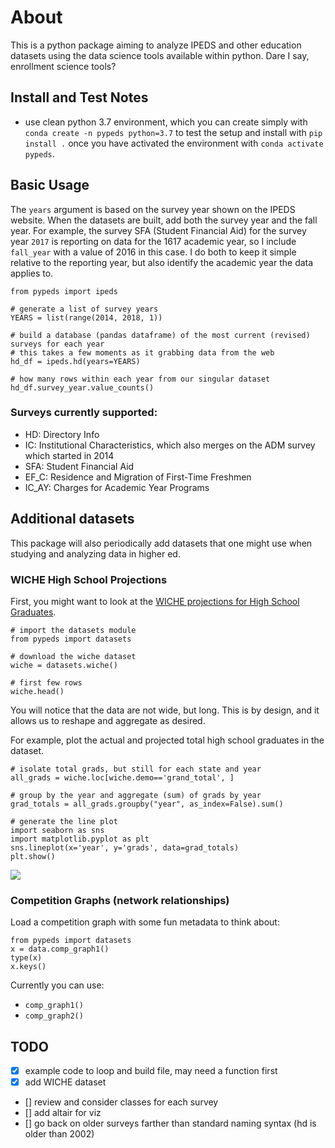 # About

This is a python package aiming to analyze IPEDS and other education datasets using the data science tools available within python.  Dare I say, enrollment science tools?


## Install and Test Notes

-  use clean python 3.7 environment, which you can create simply with `conda create -n pypeds python=3.7` to test the setup and install with `pip install .` once you have activated the environment with `conda activate pypeds`.


## Basic Usage

The `years` argument is based on the survey year shown on the IPEDS website.  When the datasets are built, add both the survey year and the fall year.  For example, the survey SFA (Student Financial Aid) for the survey year `2017` is reporting on data for the 1617 academic year, so I include `fall_year` with a value of 2016 in this case.  I do both to keep it simple relative to the reporting year, but also identify the academic year the data applies to.

```
from pypeds import ipeds

# generate a list of survey years
YEARS = list(range(2014, 2018, 1))

# build a database (pandas dataframe) of the most current (revised) surveys for each year
# this takes a few moments as it grabbing data from the web
hd_df = ipeds.hd(years=YEARS)

# how many rows within each year from our singular dataset
hd_df.survey_year.value_counts()

```

### Surveys currently supported:

- HD: Directory Info
- IC: Institutional Characteristics, which also merges on the ADM survey which started in 2014
- SFA: Student Financial Aid
- EF_C: Residence and Migration of First-Time Freshmen
- IC_AY: Charges for Academic Year Programs

## Additional datasets

This package will also periodically add datasets that one might use when studying and
analyzing data in higher ed.  

### WICHE High School Projections

First, you might want to look at the [WICHE projections for High School Graduates](https://knocking.wiche.edu/data).

```
# import the datasets module
from pypeds import datasets

# download the wiche dataset
wiche = datasets.wiche()   

# first few rows
wiche.head()
```

You will notice that the data are not wide, but long.  This is by design, and it allows us to reshape and aggregate as desired.

For example, plot the actual and projected total high school graduates in the dataset.

```
# isolate total grads, but still for each state and year
all_grads = wiche.loc[wiche.demo=='grand_total', ]

# group by the year and aggregate (sum) of grads by year
grad_totals = all_grads.groupby("year", as_index=False).sum()

# generate the line plot
import seaborn as sns
import matplotlib.pyplot as plt
sns.lineplot(x='year', y='grads', data=grad_totals)
plt.show()

```

<img src="https://monosnap.com/image/oWQLbsjgdVnZl9zgzYIedQsjKIPvcX.png">

### Competition Graphs (network relationships)

Load a competition graph with some fun metadata to think about:

```
from pypeds import datasets
x = data.comp_graph1()
type(x)
x.keys()
```

Currently you can use:

- `comp_graph1()`
- `comp_graph2()`

## TODO

- [x] example code to loop and build file, may need a function first
- [x] add WICHE dataset
- [] review and consider classes for each survey
- [] add altair for viz
- [] go back on older surveys farther than standard naming syntax (hd is older than 2002)
